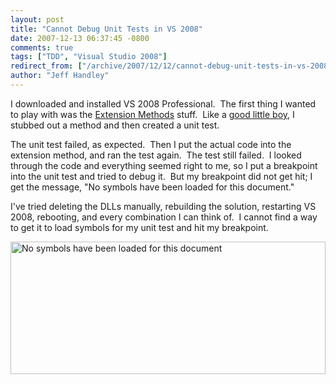 ```yaml
---
layout: post
title: "Cannot Debug Unit Tests in VS 2008"
date: 2007-12-13 06:37:45 -0800
comments: true
tags: ["TDD", "Visual Studio 2008"]
redirect_from: ["/archive/2007/12/12/cannot-debug-unit-tests-in-vs-2008.aspx/"]
author: "Jeff Handley"
---
```

<!-- more -->
<p>I downloaded and installed VS 2008 Professional.  The first thing I wanted to play with was the <a href="http://weblogs.asp.net/scottgu/archive/2007/03/13/new-orcas-language-feature-extension-methods.aspx" target="_blank">Extension Methods</a> stuff.  Like a <a href="http://en.wikipedia.org/wiki/Test-driven_development" target="_blank">good little boy</a>, I stubbed out a method and then created a unit test.</p>  <p>The unit test failed, as expected.  Then I put the actual code into the extension method, and ran the test again.  The test still failed.  I looked through the code and everything seemed right to me, so I put a breakpoint into the unit test and tried to debug it.  But my breakpoint did not get hit; I get the message, "No symbols have been loaded for this document."</p>  <p>I've tried deleting the DLLs manually, rebuilding the solution, restarting VS 2008, rebooting, and every combination I can think of.  I cannot find a way to get it to load symbols for my unit test and hit my breakpoint.</p>  <p><img style="border-right: 0px; border-top: 0px; border-left: 0px; border-bottom: 0px" height="212" alt="No symbols have been loaded for this document" src="http://blog.jeffhandley.com/Images/PostImages/CannotDebugUnitTestsinVS2008_13E0D/image.png" width="504" border="0" /></p>

